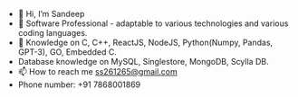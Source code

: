   - 👋 Hi, I’m Sandeep
- 👀 Software Professional - adaptable to various technologies and various coding languages.
- 🌱 Knowledge on C, C++, ReactJS, NodeJS, Python(Numpy, Pandas, GPT-3), GO, Embedded C.
- Database knowledge on MySQL, Singlestore, MongoDB, Scylla DB.
- 📫 How to reach me ss261265@gmail.com
- Phone number: +91 7868001869

<!---
Sandy1701/Sandy1701 is a ✨ special ✨ repository because its `README.md` (this file) appears on your GitHub profile.
You can click the Preview link to take a look at your changes.
--->
